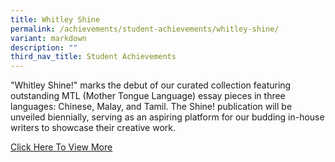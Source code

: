 ```yaml
---
title: Whitley Shine
permalink: /achievements/student-achievements/whitley-shine/
variant: markdown
description: ""
third_nav_title: Student Achievements
---
```

"Whitley Shine!" marks the debut of our curated collection featuring outstanding MTL (Mother Tongue Language) essay pieces in three languages: Chinese, Malay, and Tamil. The Shine! publication will be unveiled biennially, serving as an aspiring platform for our budding in-house writers to showcase their creative work.

[Click Here To View More](https://drive.google.com/file/d/1G5PIWVRRCSjpuq56hQuqAjhNlLc4fUlc/view?usp=sharing)